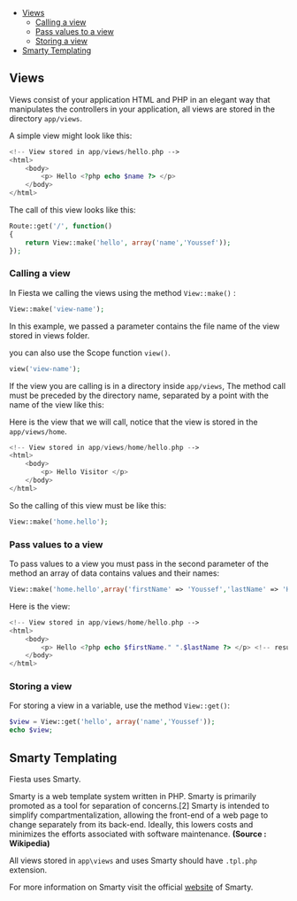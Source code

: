 - [Views](#views)
	- [Calling a view](#calling-a-view)
	- [Pass values to a view](#pass-values-to-a-view)
	- [Storing a view](#storing-a-view)
- [Smarty Templating](#smarty-templating)


## Views

Views consist of your application HTML and PHP in an elegant way that manipulates the controllers in your application, all views are stored in the directory `app/views`.

A simple view might look like this:

```php
<!-- View stored in app/views/hello.php -->
<html>
	<body>
		<p> Hello <?php echo $name ?> </p>
	</body>
</html>
```

The call of this view looks like this:

```php
Route::get('/', function()
{
	return View::make('hello', array('name','Youssef'));
});
```

### Calling a view

In Fiesta we calling the views using the method `View::make()` :

```php
View::make('view-name');
```

In this example, we passed a parameter contains the file name of the view stored in views folder.

you can also use the Scope function `view()`.

```php
view('view-name');
```

If the view you are calling is in a directory inside `app/views`, The method call must be preceded by the directory name, separated by a point with the name of the view like this:

Here is the view that we will call, notice that the view is stored in the `app/views/home`.

```php
<!-- View stored in app/views/home/hello.php -->
<html>
	<body>
		<p> Hello Visitor </p>
	</body>
</html>
```

So the calling of this view must be like this:

```php
View::make('home.hello');
```

### Pass values to a view

To pass values to a view you must pass in the second parameter of the method an array of data contains values and their names:

```php
View::make('home.hello',array('firstName' => 'Youssef','lastName' => 'Had'));
```

Here is the view:

```php
<!-- View stored in app/views/home/hello.php -->
<html>
	<body>
		<p> Hello <?php echo $firstName." ".$lastName ?> </p> <!-- result : Hello Youssef Had -->
	</body>
</html>
```

### Storing a view

For storing a view in a variable, use the method `View::get()`:

```php
$view = View::get('hello', array('name','Youssef'));
echo $view;
```

## Smarty Templating

Fiesta uses Smarty.

Smarty is a web template system written in PHP. Smarty is primarily promoted as a tool for separation of concerns.[2] Smarty is intended to simplify compartmentalization, allowing the front-end of a web page to change separately from its back-end. Ideally, this lowers costs and minimizes the efforts associated with software maintenance. **(Source : Wikipedia)**

All views stored in `app\views` and uses Smarty should have `.tpl.php` extension.

For more information on Smarty visit the official [website](http://www.smarty.net/) of Smarty.
